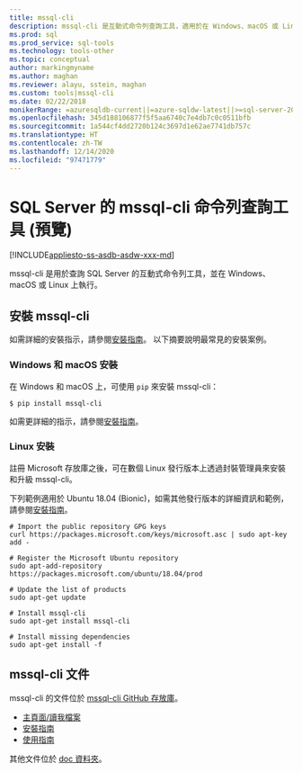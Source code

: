 ```yaml
---
title: mssql-cli
description: mssql-cli 是互動式命令列查詢工具，適用於在 Windows、macOS 或 Linux 上執行的 SQL Server。
ms.prod: sql
ms.prod_service: sql-tools
ms.technology: tools-other
ms.topic: conceptual
author: markingmyname
ms.author: maghan
ms.reviewer: alayu, sstein, maghan
ms.custom: tools|mssql-cli
ms.date: 02/22/2018
monikerRange: =azuresqldb-current||=azure-sqldw-latest||>=sql-server-2016||>=sql-server-linux-2017
ms.openlocfilehash: 345d188106877f5f5aa6740c7e4db7c0c0511bfb
ms.sourcegitcommit: 1a544cf4dd2720b124c3697d1e62ae7741db757c
ms.translationtype: HT
ms.contentlocale: zh-TW
ms.lasthandoff: 12/14/2020
ms.locfileid: "97471779"
---
```

# <a name="mssql-cli-command-line-query-tool-for-sql-server-preview"></a>SQL Server 的 mssql-cli 命令列查詢工具 (預覽)

[!INCLUDE[appliesto-ss-asdb-asdw-xxx-md](../includes/appliesto-ss-asdb-asdw-xxx-md.md)]

mssql-cli 是用於查詢 SQL Server 的互動式命令列工具，並在 Windows、macOS 或 Linux 上執行。

## <a name="install-mssql-cli"></a>安裝 mssql-cli

如需詳細的安裝指示，請參閱[安裝指南](https://github.com/dbcli/mssql-cli/tree/master/doc/installation)。 以下摘要說明最常見的安裝案例。

### <a name="windows-and-macos-installation"></a>Windows 和 macOS 安裝

在 Windows 和 macOS 上，可使用 `pip` 來安裝 mssql-cli：

```$ pip install mssql-cli```

如需更詳細的指示，請參閱[安裝指南](https://github.com/dbcli/mssql-cli/tree/master/doc/installation)。

### <a name="linux-installation"></a>Linux 安裝

註冊 Microsoft 存放庫之後，可在數個 Linux 發行版本上透過封裝管理員來安裝和升級 mssql-cli。

下列範例適用於 Ubuntu 18.04 (Bionic)，如需其他發行版本的詳細資訊和範例，請參閱[安裝指南](https://github.com/dbcli/mssql-cli/tree/master/doc/installation)。

```
# Import the public repository GPG keys
curl https://packages.microsoft.com/keys/microsoft.asc | sudo apt-key add -

# Register the Microsoft Ubuntu repository
sudo apt-add-repository https://packages.microsoft.com/ubuntu/18.04/prod

# Update the list of products
sudo apt-get update

# Install mssql-cli
sudo apt-get install mssql-cli

# Install missing dependencies
sudo apt-get install -f
```

## <a name="mssql-cli-documentation"></a>mssql-cli 文件

mssql-cli 的文件位於 [mssql-cli GitHub 存放庫](https://github.com/dbcli/mssql-cli)。

- [主頁面/讀我檔案](https://github.com/dbcli/mssql-cli)
- [安裝指南](https://github.com/dbcli/mssql-cli/tree/master/doc/installation)
- [使用指南](https://github.com/dbcli/mssql-cli/blob/master/doc/usage_guide.md)

其他文件位於 [doc 資料夾](https://github.com/dbcli/mssql-cli/tree/master/doc)。
